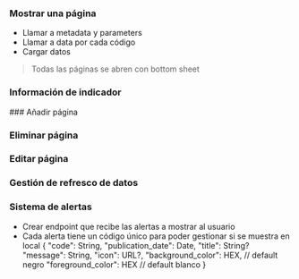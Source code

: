 ### Mostrar una página
- Llamar a metadata y parameters
- Llamar a data por cada código
- Cargar datos


> Todas las páginas se abren con bottom sheet

### Información de indicador

### Añadir página

### Eliminar página

### Editar página

### Gestión de refresco de datos

### Sistema de alertas
- Crear endpoint que recibe las alertas a mostrar al usuario
- Cada alerta tiene un código único para poder gestionar si se muestra en local
{
"code": String,
"publication_date": Date,
"title": String?
"message": String,
"icon": URL?,
"background_color": HEX, // default negro
"foreground_color": HEX // default blanco
}
